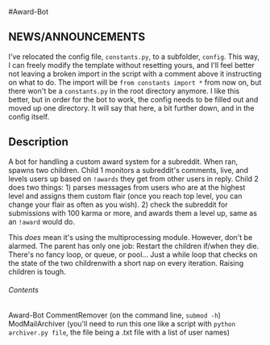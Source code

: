 #Award-Bot

## NEWS/ANNOUNCEMENTS

 I've relocated the config file, `constants.py`, to a subfolder, `config`. This way, I can freely modify the template without resetting yours, and I'll feel better not leaving a broken import in the script with a comment above it instructing on what to do. The import will be `from constants import *` from now on, but there won't be a `constants.py` in the root directory anymore. I like this better, but in order for the bot to work, the config needs to be filled out and moved up one directory. It will say that here, a bit further down, and in the config itself.

## Description

 A bot for handling a custom award system for a subreddit. When ran, spawns two children. Child 1 monitors a subreddit's comments, live, and levels users up based on `!awards` they get from other users in reply. Child 2 does two things: 1) parses messages from users who are at the highest level and assigns them custom flair (once you reach top level, you can change your flair as often as you wish). 2) check the subreddit for submissions with 100 karma or more, and awards them a level up, same as an `!award` would do.

 This *does* mean it's using the multiprocessing module. However, don't be alarmed. The parent has only one job: Restart the children if/when they die. There's no fancy loop, or queue, or pool... Just a while loop that checks on the state of the two childrenwith a short nap on every iteration. Raising children is tough.

###### Contents

 Award-Bot
 CommentRemover (on the command line, `submod -h`)
 ModMailArchiver (you'll need to run this one like a script with `python archiver.py file`, the file being a .txt file with a list of user names)
